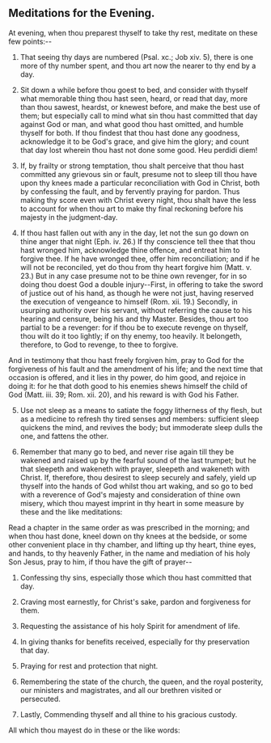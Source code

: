 ## Meditations for the Evening.

At evening, when thou preparest thyself to take thy rest, meditate on
these few points:--

1. That seeing thy days are numbered (Psal. xc.; Job xiv. 5), there is
one more of thy number spent, and thou art now the nearer to thy end by
a day.

2. Sit down a while before thou goest to bed, and consider with thyself
what memorable thing thou hast seen, heard, or read that day, more than
thou sawest, heardst, or knewest before, and make the best use of them;
but especially call to mind what sin thou hast committed that day
against God or man, and what good thou hast omitted, and humble thyself
for both. If thou findest that thou hast done any goodness, acknowledge
it to be God's grace, and give him the glory; and count that day lost
wherein thou hast not done some good. Heu perdidi diem!

3. If, by frailty or strong temptation, thou shalt perceive that thou
hast committed any grievous sin or fault, presume not to sleep till
thou have upon thy knees made a particular reconciliation with God in
Christ, both by confessing the fault, and by fervently praying for
pardon. Thus making thy score even with Christ every night, thou shalt
have the less to account for when thou art to make thy final reckoning
before his majesty in the judgment-day.

4. If thou hast fallen out with any in the day, let not the sun go down
on thine anger that night (Eph. iv. 26.) If thy conscience tell thee
that thou hast wronged him, acknowledge thine offence, and entreat him
to forgive thee. If he have wronged thee, offer him reconciliation; and
if he will not be reconciled, yet do thou from thy heart forgive him
(Matt. v. 23.) But in any case presume not to be thine own revenger,
for in so doing thou doest God a double injury--First, in offering to
take the sword of justice out of his hand, as though he were not just,
having reserved the execution of vengeance to himself (Rom. xii. 19.)
Secondly, in usurping authority over his servant, without referring the
cause to his hearing and censure, being his and thy Master. Besides,
thou art too partial to be a revenger: for if thou be to execute
revenge on thyself, thou wilt do it too lightly; if on thy enemy, too
heavily. It belongeth, therefore, to God to revenge, to thee to
forgive.

And in testimony that thou hast freely forgiven him, pray to God for
the forgiveness of his fault and the amendment of his life; and the
next time that occasion is offered, and it lies in thy power, do him
good, and rejoice in doing it: for he that doth good to his enemies
shews himself the child of God (Matt. iii. 39; Rom. xii. 20), and his
reward is with God his Father.

5. Use not sleep as a means to satiate the foggy litherness of thy
flesh, but as a medicine to refresh thy tired senses and members:
sufficient sleep quickens the mind, and revives the body; but
immoderate sleep dulls the one, and fattens the other.

6. Remember that many go to bed, and never rise again till they be
wakened and raised up by the fearful sound of the last trumpet; but he
that sleepeth and wakeneth with prayer, sleepeth and wakeneth with
Christ. If, therefore, thou desirest to sleep securely and safely,
yield up thyself into the hands of God whilst thou art waking, and so
go to bed with a reverence of God's majesty and consideration of thine
own misery, which thou mayest imprint in thy heart in some measure by
these and the like meditations:

Read a chapter in the same order as was prescribed in the morning; and
when thou hast done, kneel down on thy knees at the bedside, or some
other convenient place in thy chamber, and lifting up thy heart, thine
eyes, and hands, to thy heavenly Father, in the name and mediation of
his holy Son Jesus, pray to him, if thou have the gift of prayer--

1. Confessing thy sins, especially those which thou hast committed that
day.

2. Craving most earnestly, for Christ's sake, pardon and forgiveness
for them.

3. Requesting the assistance of his holy Spirit for amendment of life.

4. In giving thanks for benefits received, especially for thy
preservation that day.

5. Praying for rest and protection that night.

6. Remembering the state of the church, the queen, and the royal
posterity, our ministers and magistrates, and all our brethren visited
or persecuted.

7. Lastly, Commending thyself and all thine to his gracious custody.

All which thou mayest do in these or the like words:
